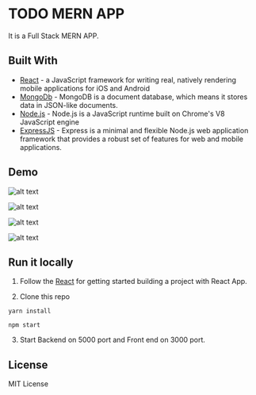 # TODO MERN APP

It is a Full Stack MERN APP.

## Built With

- [React](https://reactjs.org/docs/) - a JavaScript framework for writing real, natively rendering mobile applications for iOS and Android
- [MongoDb](https://www.mongodb.com/) - MongoDB is a document database, which means it stores data in JSON-like documents.
- [Node.js](https://nodejs.org/en/) - Node.js is a JavaScript runtime built on Chrome's V8 JavaScript engine
- [ExpressJS](https://expressjs.com/) - Express is a minimal and flexible Node.js web application framework that provides a robust set of features for web and mobile applications.

## Demo

![alt text](https://github.com/ChakravarthiChowdary/TODO_MERN_APP/blob/master/src/app.PNG)

![alt text](https://github.com/ChakravarthiChowdary/TODO_MERN_APP/blob/master/src/app2.PNG)

![alt text](https://github.com/ChakravarthiChowdary/TODO_MERN_APP/blob/master/src/app3.PNG)

![alt text](https://github.com/ChakravarthiChowdary/TODO_MERN_APP/blob/master/src/app4.PNG)

## Run it locally

1. Follow the [React](https://reactjs.org/docs/getting-started.html) for getting started building a project with React App.

2. Clone this repo

```
yarn install

npm start
```

3. Start Backend on 5000 port and Front end on 3000 port.

## License

MIT License

